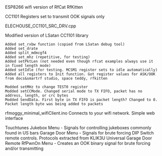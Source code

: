 ESP8266 wifi version of RfCat RfKitten

CC1101 Registers set to transmit OOK signals only

ELECHOUSE_CC1101_SRC_DRV.cpp

  Modified version of LSatan CC1101 library
  
    Added set_rxbw function (copied from LSatan debug tool)
    Added set_drate
    Added split_mdmcgf4
    Added set_mhz (repetitive, for testing)
    Added setPktLen (not needed even though rfcat examples always use it in fixed length mode)
    Added setIdle (for testing. MCSM1 register sets to idle automatically)
    Added all registers to Init function. Got register values for ASK/OOK from docs&smartrf studio, space teddy, rfkitten

    Modded setMHz to change TEST0 register
    Modded setCCMode. Changed serial mode to TX FIFO, packet has no address, length, or crc bytes
    Modded SendData. First byte in TX FIFO is packet length? Changed to 0. Packet length byte was being added to packets


rfmoggy_minimal_wifiClient.ino
   Connects to your wifi network. Simple web interface
   
   Touchtunes Jukebox Menu - Signals for controlling jukeboxes commonly found in US bars
   Garage Door Menu - Signals for brute forcing DIP Switch remote controls. Protocols extracted from KLIK3U Universal Garage Door Remote
   RfPwnOn Menu - Creates an OOK binary signal for brute forcing and/or transmitting


